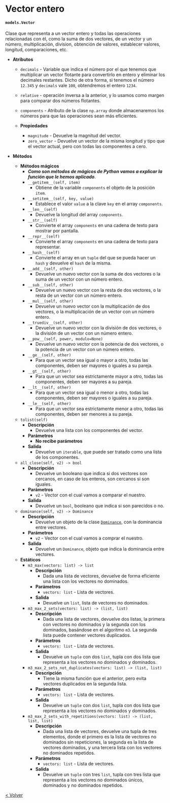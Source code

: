 # Vector entero
#### `models.Vector`

Clase que representa a un vector entero y todas las operaciones relacionadas con él, como la suma de dos vectores, de un
vector y un número, multiplicación, division, obtención de valores, establecer valores, longitud, comparaciones, etc.

* **Atributos**
    * `decimals` - Variable que indica el número por el que tenemos que multiplicar un vector flotante para convertirlo
    en entero y eliminar los decimales restantes. Dicho de otra forma, si tenemos el número `12.345` y `decimals` vale
    `100`, obtendremos el entero `1234`.
    * `relative` - operación inversa a la anterior, y lo usamos como margen para comparar dos números flotantes.
    * `components` - Atributo de la clase `np.array` donde almacenaremos los números para que las operaciones sean más 
    eficientes.
    
    * **Propiedades**
        * `magnitude` - Devuelve la magnitud del vector.
        * `zero_vector` - Devuelve un vector de la misma longitud y tipo que el vector actual, pero con todas las
        componentes a cero.
    
* **Métodos**
    * **Métodos mágicos**
        * _**Como son métodos de mágicos de Python vamos a explicar la función que le hemos aplicado**_.
        * `__getitem__(self, item)`
            * Obtiene de la variable `components` el objeto de la posición `item`.
        * `__setitem__(self, key, value)`
            * Establece el valor `value` a la clave `key` en el array `components`.
        * `__len__(self)`
            * Devuelve la longitud del array `components`.
        * `__str__(self)`
            * Convierte el array `components` en una cadena de texto para mostrar por pantalla.
        * `__repr__(self)`
            * Convierte el array `components` en una cadena de texto para representar.
        * `__hash__(self)`
            * Convierte el array en un `tuple` del que se pueda hacer un `hash` y devuelve el `hash` de la misma.
        * `__add__(self, other)`
            * Devuelve un nuevo vector con la suma de dos vectores o la suma de un vector con un número entero.
        * `__sub__(self, other)`
            * Devuelve un nuevo vector con la resta de dos vectores, o la resta de un vector con un número entero.
        * `__mul__(self, other)`
            * Devuelve un nuevo vector con la multiplicación de dos vectores, o la multiplicación de un vector con un 
            número entero.
        * `__truediv__(self, other)`
            * Devuelve un nuevo vector con la división de dos vectores, o la división de un vector con un número entero.
        * `__pow__(self, power, modulo=None)`
            * Devuelve un nuevo vector con la potencia de dos vectores, o la potencia de un vector con un número entero.
        * `__ge__(self, other)`
            * Para que un vector sea igual o mayor a otro, todas las componentes, deben ser mayores o iguales a su 
            pareja.
        * `__gt__(self, other)`
            * Para que un vector sea estrictamente mayor a otro, todas las componentes, deben ser mayores a su pareja.
        * `__lt__(self, other)`
            * Para que un vector sea igual o menor a otro, todas las componentes, deben ser mayores o iguales a su
            pareja.
        * `__le__(self, other)`
            * Para que un vector sea estrictamente menor a otro, todas las componentes, deben ser menores a su pareja. 
    * `tolist(self)`
        * **Descripción**
            * Devuelve una lista con los componentes del vector.
        * **Parámetros**
            * **No recibe parámetros**
        * **Salida**
            * Devuelve un `iterable`, que puede ser tratado como una lista de los componentes.
    * `all_close(self, v2) -> bool`
        * **Descripción**
            * Devuelve un booleano que indica si dos vectores son cercanos, en caso de los enteros, son cercanos si son
            iguales.
        * **Parámetros**
            * `v2` - Vector con el cual vamos a comparar el nuestro.
        * **Salida**
            * Devuelve un `bool`, booleano que indica si son parecidos o no.
    * `dominance(self, v2) -> Dominance`
        * **Descripción**
            * Devuelve un objeto de la clase [`Dominance`](dominance.md), con la dominancia entre vectores.
        * **Parámetros**
            * `v2` - Vector con el cual vamos a comprar el nuestro.
        * **Salida**
            * Devuelve un `Dominance`, objeto que indica la dominancia entre vectores.
    * **Estáticos**
        * `m3_max(vectors: list) -> list`
            * **Descripción**
                * Dada una lista de vectores, devuelve de forma eficiente una lista con los vectores no dominados.
            * **Parámetros**
                * `vectors: list` - Lista de vectores.
            * **Salida**
                * Devuelve un `list`, lista de vectores no dominados.
        * `m3_max_2_sets(vectors: list) -> (list, list)`
            * **Descripción**
                * Dada una lista de vectores, devuelve dos listas, la primera con vectores no dominados y la segunda con
                los dominados, basándose en el algoritmo `m3`. La segunda lista puede contener vectores duplicados.
            * **Parámetros**
                * `vectors: list` - Lista de vectores.
            * **Salida**
                * Devuelve un `tuple` con dos `list`, tupla con dos lista que representa a los vectores no dominados y 
                dominados.
        * `m3_max_2_sets_not_duplicates(vectors: list) -> (list, list)`
            * **Descripción**
                * Tiene la misma función que el anterior, pero evita vectores duplicados en la segunda lista.
            * **Parámetros**
                * `vectors: list` - Lista de vectores.
            * **Salida**
                * Devuelve un `tuple` con dos `list`, tupla con dos lista que representa a los vectores no dominados y 
                dominados.
        * `m3_max_2_sets_with_repetitions(vectors: list) -> (list, list, list)`
            * **Descripción**
                * Dada una lista de vectores, devuelve una tupla de tres elementos, donde el primero es la lista de
                vectores no dominados sin repeticiones, la segunda es la lista de vectores dominados, y una tercera 
                lista con los vectores no dominados repetidos.
            * **Parámetros**
                * `vectors: list` - Lista de vectores.
            * **Salida**
                * Devuelve un `tuple` con tres `list`, tupla con tres lista que representa a los vectores no dominados
                 únicos, dominados y no dominados repetidos.
                 
[< Volver](index.md)